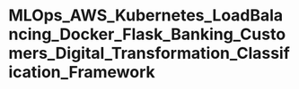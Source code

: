 # MLOps_AWS_Kubernetes_LoadBalancing_Docker_Flask_Banking_Customers_Digital_Transformation_Classification_Framework
